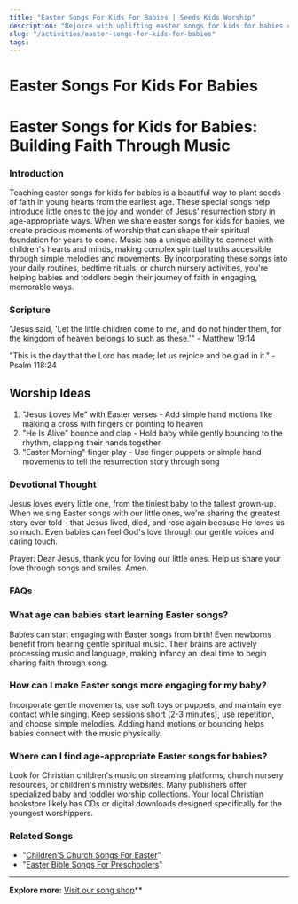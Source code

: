 ```yaml
---
title: "Easter Songs For Kids For Babies | Seeds Kids Worship"
description: "Rejoice with uplifting easter songs for kids for babies celebrating Jesus' resurrection. Easter worship resources for kids and Sunday school."
slug: "/activities/easter-songs-for-kids-for-babies"
tags:
---
```


# Easter Songs For Kids For Babies

# Easter Songs for Kids for Babies: Building Faith Through Music

### Introduction
Teaching easter songs for kids for babies is a beautiful way to plant seeds of faith in young hearts from the earliest age. These special songs help introduce little ones to the joy and wonder of Jesus' resurrection story in age-appropriate ways. When we share easter songs for kids for babies, we create precious moments of worship that can shape their spiritual foundation for years to come. Music has a unique ability to connect with children's hearts and minds, making complex spiritual truths accessible through simple melodies and movements. By incorporating these songs into your daily routines, bedtime rituals, or church nursery activities, you're helping babies and toddlers begin their journey of faith in engaging, memorable ways.

### Scripture
"Jesus said, 'Let the little children come to me, and do not hinder them, for the kingdom of heaven belongs to such as these.'" - Matthew 19:14

"This is the day that the Lord has made; let us rejoice and be glad in it." - Psalm 118:24

## Worship Ideas
1. "Jesus Loves Me" with Easter verses - Add simple hand motions like making a cross with fingers or pointing to heaven
2. "He Is Alive" bounce and clap - Hold baby while gently bouncing to the rhythm, clapping their hands together
3. "Easter Morning" finger play - Use finger puppets or simple hand movements to tell the resurrection story through song

### Devotional Thought
Jesus loves every little one, from the tiniest baby to the tallest grown-up. When we sing Easter songs with our little ones, we're sharing the greatest story ever told - that Jesus lived, died, and rose again because He loves us so much. Even babies can feel God's love through our gentle voices and caring touch.

Prayer: Dear Jesus, thank you for loving our little ones. Help us share your love through songs and smiles. Amen.

### FAQs

### What age can babies start learning Easter songs?
Babies can start engaging with Easter songs from birth! Even newborns benefit from hearing gentle spiritual music. Their brains are actively processing music and language, making infancy an ideal time to begin sharing faith through song.

### How can I make Easter songs more engaging for my baby?
Incorporate gentle movements, use soft toys or puppets, and maintain eye contact while singing. Keep sessions short (2-3 minutes), use repetition, and choose simple melodies. Adding hand motions or bouncing helps babies connect with the music physically.

### Where can I find age-appropriate Easter songs for babies?
Look for Christian children's music on streaming platforms, church nursery resources, or children's ministry websites. Many publishers offer specialized baby and toddler worship collections. Your local Christian bookstore likely has CDs or digital downloads designed specifically for the youngest worshippers.

### Related Songs

- "[Children'S Church Songs For Easter](/activities/children-s-church-songs-for-easter/)"
- "[Easter Bible Songs For Preschoolers](/activities/easter-bible-songs-for-preschoolers/)"

---

**Explore more:** [Visit our song shop](https://seedskidsworship.com/shop)**

<!-- Schema Markup -->
<script type="application/ld+json">
{
  "@context": "https://schema.org",
  "@type": "MusicRecording",
  "name": "Easter Songs For Kids For Babies",
  "byArtist": {
    "@type": "MusicGroup",
    "name": "Seeds Kids Worship"
  },
  "isFamilyFriendly": true,
  "url": "https://seedskidsworship.com/activities/easter-songs-for-kids-for-babies/"
}
</script>